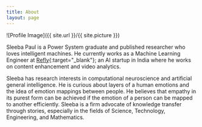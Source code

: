 ```yaml
---
title: About
layout: page
---
```


![Profile Image]({{ site.url }}/{{ site.picture }})
<br />


Sleeba Paul is a Power System graduate and published researcher who loves intelligent
machines. He currently works as a Machine Learning Engineer at [Refly](https://refly.it/){:target="_blank"}; an AI startup in
India where he works on content enhancement and video analytics.


Sleeba has research interests in computational neuroscience and artificial general
intelligence. He is curious about layers of a human emotions and the idea of emotion
mappings between people. He believes that empathy in its purest form can be achieved if
the emotion of a person can be mapped to another efficiently. Sleeba is a firm advocate of
knowledge transfer through stories, especially in the fields of Science, Technology,
Engineering, and Mathematics.
